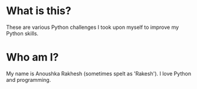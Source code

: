 # What is this?
These are various Python challenges I took upon myself to improve my Python skills. 

# Who am I?
My name is Anoushka Rakhesh (sometimes spelt as 'Rakesh'). I love Python and programming. 